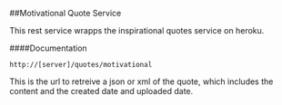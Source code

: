 ##Motivational Quote Service

This rest service wrapps the inspirational quotes service on heroku.

####Documentation

```http://[server]/quotes/motivational```

This is the url to retreive a json or xml of the quote, which includes the content and the created date and uploaded date.

